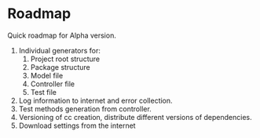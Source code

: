 # Roadmap

Quick roadmap for Alpha version.

1. Individual generators for:
    1. Project root structure
    2. Package structure
    3. Model file
    4. Controller file
    5. Test file
2. Log information to internet and error collection.
3. Test methods generation from controller.
4. Versioning of cc creation, distribute different versions of dependencies.
5. Download settings from the internet